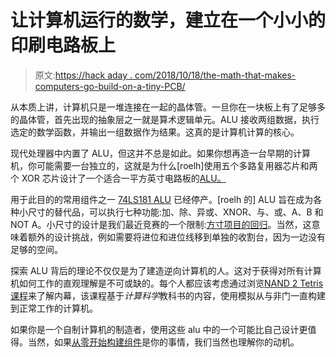 # 让计算机运行的数学，建立在一个小小的印刷电路板上

> 原文:[https://hack aday . com/2018/10/18/the-math-that-makes-computers-go-build-on-a-tiny-PCB/](https://hackaday.com/2018/10/18/the-math-that-makes-computers-go-built-on-a-tiny-pcb/)

从本质上讲，计算机只是一堆连接在一起的晶体管。一旦你在一块板上有了足够多的晶体管，首先出现的抽象层之一就是算术逻辑单元。ALU 接收两组数据，执行选定的数学函数，并输出一组数据作为结果。这真的是计算机计算的核心。

现代处理器中内置了 ALU，但这并不总是如此。如果你想再造一台早期的计算机，你可能需要一台独立的，这就是为什么[roelh]使用五个多路复用器芯片和两个 XOR 芯片设计了一个适合一平方英寸电路板的[ALU。](https://hackaday.io/project/160506-4-bit-ttl-alu)

用于此目的的常用组件之一 [74LS181 ALU](https://hackaday.com/2017/03/27/explaining-the-operation-of-the-74181-alu/) 已经停产。[roelh 的] ALU 旨在成为各种小尺寸的替代品，可以执行七种功能:加、除、异或、XNOR、与、或、A、B 和 NOT A。小尺寸的设计是我们最近竞赛的一个限制:[方寸项目的回归](http://hackaday.com/?p=329249)。当然，这意味着额外的设计挑战，例如需要将进位和进位线移到单独的收割台，因为一边没有足够的空间。

探索 ALU 背后的理论不仅仅是为了建造逆向计算机的人。这对于获得对所有计算机如何工作的直观理解是不可或缺的。每个人都应该考虑通过浏览[NAND 2 Tetris 课程](https://hackaday.com/2012/10/11/programming-tetris-by-first-building-a-logic-gate-then-a-computer-then/)来了解内幕，该课程基于*计算科学*教科书的内容，使用模拟从与非门一直构建到正常工作的计算机。

如果你是一个自制计算机的制造者，使用这些 alu 中的一个可能比自己设计更值得。当然，如果[从零开始构建组件](https://hackaday.com/2011/02/25/building-a-555-timer-from-discrete-components/)是你的事情，我们当然也理解你的动机。